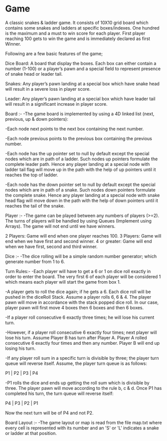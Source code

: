# Game
A classic snakes &amp; ladder game. It consists of 10X10 grid board which contains some snakes and ladders at specific boxes/indexes. One hundred is the maximum and a must to win score for each player. First player reaching 100 gets to win the game and is immediately declared as first Winner.

Following are a few basic features of the game;

Dice Board: A board that display the boxes. Each box can either contain a number (1-100) or a player’s pawn and a special field to represent presence of snake head or leader tail.

Snakes: Any player’s pawn landing at a special box which have snake head will result in a severe loss in player score.

Leader: Any player’s pawn landing at a special box which have leader tail will result in a significant increase in player score.

Board :-
 -The game board is implemented by using a 4D linked list (next, previous, up & down pointers):

 -Each node next points to the next box containing the next number.

 -Each node previous points to the previous box containing the previous number.

 -Each node has the up pointer set to null by default except the special nodes which are in path of a ladder. Such nodes up pointers formulate the complete leader path. Hence any player landing at a special node with ladder tail flag will move up in the path with the help of up pointers until it reaches the top of ladder.

 -Each node has the down pointer set to null by default except the special nodes which are in path of a snake. Such nodes down pointers formulate the complete snake. Hence any player landing at a special node with snake head flag will move down in the path with the help of down pointers until it reaches the tail of the snake.

Player :-
-The game can be played between any numbers of players (>=2). The turns of players will be handled by using Queues (Implement using Arrays). The game will not end until we have winners.

  2 Players: Game will end when one player reaches 100.
  3 Players: Game will end when we have first and second winner.
  4 or greater: Game will end when we have first, second and third winner.

Dice :-
 -The dice rolling will be a simple random number generator; which generate number from 1 to 6.

Turn Rules:-
-Each player will have to get a 6 or 1 on dice roll exactly in order to enter the board. The very first 6 of each player will be considered 1 which means each player will start the game from box 1.

 -A player gets to roll the dice again; if he gets a 6. Each dice roll will be pushed in the diceRoll Stack. Assume a player rolls 6, 6 & 4. The player pawn will move in accordance with the stack popped dice roll. In our case, player pawn will first move 4 boxes then 6 boxes and then 6 boxes.

 -If a player roll consecutive 6 exactly three times; he will lose his current turn.

 -However, if a player roll consecutive 6 exactly four times; next player will lose his turn. Assume Player B has turn after Player A. Player A rolled consecutive 6 exactly four times and then any number. Player B will end up losing his turn.

 -If any player roll sum in a specific turn is divisible by three; the player turn queue will reverse itself. Assume, the player turn queue is as follows:

 P1 | P2 | P3 | P4

-P1 rolls the dice and ends up getting the roll sum which is divisible by three. The player pawn will move according to the rule b, c & d. Once P1 has completed his turn, the turn queue will reverse itself:

 P4 | P3 | P2 | P1

 Now the next turn will be of P4 and not P2.

Board Layout :-
 -The game layout or map is read from the file map.txt where every cell is represented with its number and an 'S' or 'L' indicates a snake or ladder at that position.
